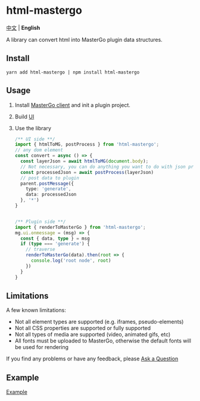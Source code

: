 # html-mastergo

[中文](./README.zh-CN.md) | **English**

A library can convert html into MasterGo plugin data structures.
## Install

```shell
yarn add html-mastergo | npm install html-mastergo
```

## Usage

1. Install [MasterGo client](https://mastergo.com/resource) and init a plugin project.

2. Build [UI](https://developers.mastergo.com/guide/setup.html#%E6%9E%84%E5%BB%BA%E7%94%A8%E6%88%B7%E7%95%8C%E9%9D%A2)

3. Use the library

   ```typescript
   /** UI side **/
   import { htmlToMG, postProcess } from 'html-mastergo';
   // any dom element
   const convert = async () => {
     const layerJson = await htmlToMG(document.body);
     // Not necessary, you can do anything you want to do with json processed by the function htmlToMG. This is just one way to do it.
     const processedJson = await postProcess(layerJson)
     // post data to plugin
     parent.postMessage({
       type: 'generate',
       data: processedJson
     }, '*')
   }
   
   
   /** Plugin side **/
   import { renderToMasterGo } from 'html-mastergo';
   mg.ui.onmessage = (msg) => {
     const { data, type } = msg
     if (type === 'generate') {
       // traverse
       renderToMasterGo(data).then(root => {
         console.log('root node', root)
       })
     }
   }
   ```

## Limitations

A few known limitations:

- Not all element types are supported (e.g. iframes, pseudo-elements)
- Not all CSS properties are supported or fully supported
- Not all types of media are supported (video, animated gifs, etc)
- All fonts must be uploaded to MasterGo, otherwise the default fonts will be used for rendering

If you find any problems or have any feedback, please [Ask a Question](https://github.com/mastergo-design/html-to-mastergo/issues/new)

## Example

[Example](./src/example/html-mg)